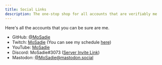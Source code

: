 ```yaml
---
title: Social Links
description: The one-stop shop for all accounts that are verifiably me.
---
```


Here's all the accounts that you can be sure are me.

- GitHub: [@MoSadie](https://github.com/MoSadie)
- Twitch: [MoSadie](https://twitch.tv/MoSadie) (You can see my schedule [here](https://www.twitch.tv/mosadie/schedule))
- YouTube: [MoSadie](https://www.youtube.com/channel/UC85hbnlElKYsXyA9M0oLy8A)
- Discord: MoSadie#3073 ([Server Invite Link](https://discord.gg/gQHJAYw4xD))
- Mastodon: <a rel="me" href="https://mastodon.social/@mosadie">@MoSadie@mastodon.social</a>